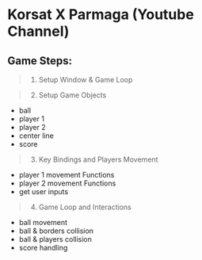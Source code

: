 # Korsat X Parmaga (Youtube Channel)

## Game Steps:

> 1.  Setup Window & Game Loop

> 2.  Setup Game Objects

- ball
- player 1
- player 2
- center line
- score

> 3.  Key Bindings and Players Movement

- player 1 movement Functions
- player 2 movement Functions
- get user inputs

> 4.  Game Loop and Interactions

- ball movement
- ball & borders collision
- ball & players collision
- score handling
